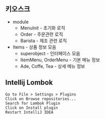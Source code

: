 
## 키오스크 

* module
  * MenuInit - 초기화 로직
  * Order - 주문관련 로직
  * Barista - 제조 관련 로직
* Items - 상품 정보 모음
  * superobject - 인터페이스 모음
  * ItemMenu, OrderMenu - 기본 메뉴 정보
  * Ade, Coffe, Tea - 상세 메뉴 정보


## Intellij Lombok
    Go to File > Settings > Plugins
    Click on Browse repositories...
    Search for Lombok Plugin
    Click on Install plugin
    Restart IntelliJ IDEA